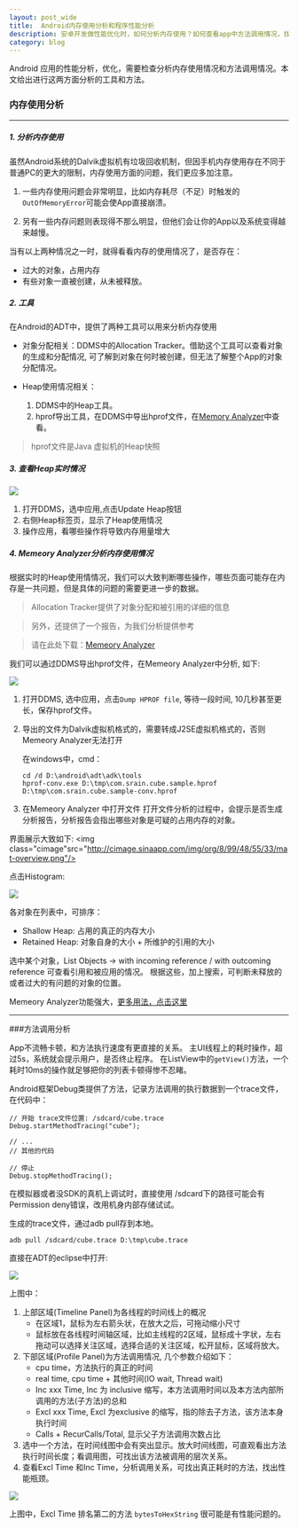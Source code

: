 ```yaml
---
layout: post_wide
title:  Android内存使用分析和程序性能分析
description: 安卓开发做性能优化时，如何分析内存使用？如何查看app中方法调用情况，找出性能瓶颈？
category: blog
---
```

Android 应用的性能分析，优化，需要检查分析内存使用情况和方法调用情况。本文给出进行这两方面分析的工具和方法。

### 内存使用分析
---
##### 1. 分析内存使用
    
虽然Android系统的Dalvik虚拟机有垃圾回收机制，但因手机内存使用存在不同于普通PC的更大的限制，内存使用方面的问题，我们更应多加注意。

1. 一些内存使用问题会非常明显，比如内存耗尽（不足）时触发的`OutOfMemoryError`可能会使App直接崩溃。
    
2. 另有一些内存问题则表现得不那么明显，但他们会让你的App以及系统变得越来越慢。

当有以上两种情况之一时，就得看看内存的使用情况了，是否存在：

* 过大的对象，占用内存
* 有些对象一直被创建，从未被释放。

##### 2. 工具
在Android的ADT中，提供了两种工具可以用来分析内存使用

* 对象分配相关：DDMS中的Allocation Tracker。借助这个工具可以查看对象的生成和分配情况, 可了解到对象在何时被创建，但无法了解整个App的对象分配情况。

* Heap使用情况相关：
    1. DDMS中的Heap工具。
    2. hprof导出工具，在DDMS中导出hprof文件，在[Memory Analyzer](http://www.eclipse.org/mat/)中查看。

> hprof文件是Java 虚拟机的Heap快照

##### 3. 查看Heap实时情况

<img class="cimage" src="http://cimage.sinaapp.com/img/org/17/70/1/5/60/update-heap-status.png"/>

1.  打开DDMS，选中应用,点击Update Heap按钮
2.  右侧Heap标签页，显示了Heap使用情况
3.  操作应用，看哪些操作将导致内存用量增大

##### 4. Memeory Analyzer分析内存使用情况

根据实时的Heap使用情情况，我们可以大致判断哪些操作，哪些页面可能存在内存是一共问题，但是具体的问题的需要更进一步的数据。

> Allocation Tracker提供了对象分配和被引用的详细的信息

> 另外，还提供了一个报告，为我们分析提供参考

> 请在此处下载：[Memeory Analyzer](http://www.eclipse.org/mat/)

我们可以通过DDMS导出hprof文件，在Memeory Analyzer中分析, 如下:

<img class="cimage" src="http://cimage.sinaapp.com/img/org/28/36/67/55/22/dump-hprof.png"/>


1.  打开DDMS, 选中应用，点击`Dump HPROF file`, 等待一段时间, 10几秒甚至更长，保存hprof文件。
2.  导出的文件为Dalvik虚拟机格式的，需要转成J2SE虚拟机格式的，否则Memeory Analyzer无法打开

    在windows中，cmd：

        cd /d D:\android\adt\adk\tools
        hprof-conv.exe D:\tmp\com.srain.cube.sample.hprof D:\tmp\com.srain.cube.sample-conv.hprof
3.  在Memeory Analyzer 中打开文件
    打开文件分析的过程中，会提示是否生成分析报告，分析报告会指出哪些对象是可疑的占用内存的对象。

界面展示大致如下:
<img class="cimage"src="http://cimage.sinaapp.com/img/org/8/99/48/55/33/mat-overview.png"/>

点击Histogram:

<img class="cimage" src="http://cimage.sinaapp.com/img/org/11/78/0/42/66/mat-histogram.png"/>

各对象在列表中，可排序：

* Shallow Heap: 占用的真正的内存大小
* Retained Heap: 对象自身的大小 + 所维护的引用的大小

选中某个对象，List Objects -> with incoming reference / with outcoming reference 可查看引用和被应用的情况。
根据这些，加上搜索，可判断未释放的或者过大的有问题的对象的位置。

Memeory Analyzer功能强大，[更多用法，点击这里](http://eclipsesource.com/blogs/2013/01/21/10-tips-for-using-the-eclipse-memory-analyzer/)

---

###方法调用分析

App不流畅卡顿，和方法执行速度有更直接的关系。
主UI线程上的耗时操作，超过5s，系统就会提示用户，是否终止程序。
在ListView中的`getView()`方法，一个耗时10ms的操作就足够把你的列表卡顿得惨不忍睹。

Android框架Debug类提供了方法，记录方法调用的执行数据到一个trace文件，在代码中：

    // 开始 trace文件位置: /sdcard/cube.trace
    Debug.startMethodTracing("cube");

    // ...
    // 其他的代码

    // 停止
    Debug.stopMethodTracing();

在模拟器或者没SDK的真机上调试时，直接使用 /sdcard下的路径可能会有Permission deny错误，改用机身内部存储试试。

生成的trace文件，通过adb pull存到本地。

    adb pull /sdcard/cube.trace D:\tmp\cube.trace

直接在ADT的eclipse中打开:

<img class="cimage" src="http://cimage.sinaapp.com/img/org/19/98/19/71/81/trace-view-overview.png"/>

上图中：

1. 上部区域(Timeline Panel)为各线程的时间线上的概况
    * 在区域1，鼠标为左右箭头状，在放大之后，可拖动缩小尺寸
    * 鼠标放在各线程时间轴区域，比如主线程的2区域，鼠标成十字状，左右拖动可以选择关注区域，选择合适的关注区域，松开鼠标，区域将放大。
2. 下部区域(Profile Panel)为方法调用情况, 几个参数介绍如下：
    * cpu time，方法执行的真正的时间
    * real time, cpu time + 其他时间(IO wait, Thread wait)
    * Inc xxx Time, Inc 为 inclusive 缩写，本方法调用时间以及本方法内部所调用的方法(子方法)的总和
    * Excl xxx Time, Excl 为exclusive 的缩写，指的除去子方法，该方法本身执行时间
    * Calls + RecurCalls/Total, 显示父子方法调用次数占比
3.  选中一个方法，在时间线图中会有突出显示。放大时间线图，可直观看出方法执行时间长度；看调用图，可找出该方法被调用的层次关系。
4.  查看Excl Time 和Inc Time，分析调用关系，可找出真正耗时的方法，找出性能瓶颈。

<img class="cimage" src="http://cimage.sinaapp.com/img/org/13/42/30/62/45/trace-view-exclusive-time.png"/>

上图中，Excl Time 排名第二的方法 `bytesToHexString` 很可能是有性能问题的。
